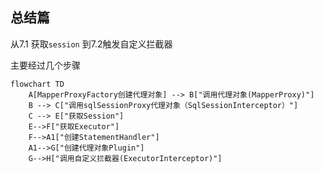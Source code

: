## 总结篇

从7.1 获取`session` 到7.2触发自定义拦截器

主要经过几个步骤


~~~mermaid
flowchart TD
    A[MapperProxyFactory创建代理对象] --> B["调用代理对象(MapperProxy)"]
    B --> C["调用sqlSessionProxy代理对象（SqlSessionInterceptor）"]
    C --> E["获取Session"]
    E-->F["获取Executor"]
    F-->A1["创建StatementHandler"]
    A1-->G["创建代理对象Plugin"]
    G-->H["调用自定义拦截器(ExecutorInterceptor)"]

~~~
